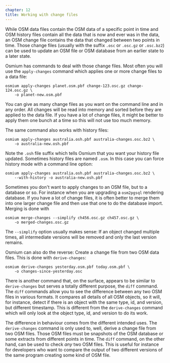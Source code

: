 ```yaml
---
chapter: 12
title: Working with change files
---
```


While OSM data files contain the OSM data of a specific point in time and
OSM history files contain all the data that is now and ever was in the data,
an OSM change file contains the data that changed between two points in
time. Those change files (usually with the suffix `.osc` or `.osc.gz` or
`.osc.bz2`) can be used to update an OSM file or OSM database from an earlier
state to a later state.

Osmium has commands to deal with those change files. Most often you will use
the `apply-changes` command which applies one or more change files to a data
file:

    osmium apply-changes planet.osm.pbf change-123.osc.gz change-124.osc.gz \
        -o planet-new.osm.pbf

You can give as many change files as you want on the command line and in any
order. All changes will be read into memory and sorted before they are applied
to the data file. If you have a lot of change files, it might be better to
apply them one bunch at a time so this will not use too much memory.

The same command also works with history files:

    osmium apply-changes australia.osh.pbf australia-changes.osc.bz2 \
        -o australia-new.osh.pbf

Note the `.osh` file suffix which tells Osmium that you want your history file
updated. Sometimes history files are named `.osm`. In this case you can force
history mode with a command line option:

    osmium apply-changes australia.osh.pbf australia-changes.osc.bz2 \
        --with-history -o australia-new.osh.pbf

Sometimes you don't want to apply changes to an OSM file, but to a database
or so. For instance when you are upgrading a `osm2pgsql` rendering database.
If you have a lot of change files, it is often better to merge them into one
larger change file and then use that one to do the database import. Merging is
done with

    osmium merge-changes --simplify ch456.osc.gz ch457.osc.gz \
        -o merged-changes.osc.gz

The `--simplify` option usually makes sense: If an object changed multiple
times, all intermediate versions will be removed and only the last version
remains.

Osmium can also do the reverse: Create a change file from two OSM data files.
This is done with `derive-changes`:

    osmium derive-changes yesterday.osm.pbf today.osm.pbf \
        -o changes-since-yesterday.osc

There is another command that, on the surface, appears to be similar to
`derive-changes` but serves a totally different purpose, the `diff` command.
The `diff` commands allow you to see the difference between any two OSM files
in various formats. It compares all details of all OSM objects, so it will,
for instance, detect if there is an object with the same type, id, and version,
but different timestamp. This is different from the `derive-changes` command
which will only look at the object type, id, and version to do its work.

The difference in behaviour comes from the different intended uses. The
`derive-changes` command is only used to, well, derive a change file from
two OSM files. Those OSM files must be snapshots of the OSM database or some
extracts from different points in time. The `diff` command, on the other hand,
can be used to check *any* two OSM files. This is useful for instance for
developers who want to compare the output of two different versions of the
same program creating some kind of OSM file.

